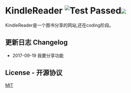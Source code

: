 # KindleReader ![Test Passed](https://img.shields.io/travis/USER/REPO.svg)![](https://img.shields.io/github/license/mashape/apistatus.svg)
KindleReader是一个图书分享的网站,还在coding阶段。


## 更新日志 Changelog

* 2017-09-19 我要分享功能


## License - 开源协议
[MIT](https://choosealicense.com/licenses/mit/)